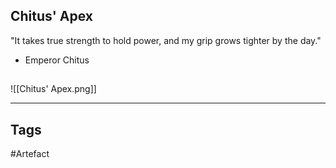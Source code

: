 ## Chitus' Apex
"It takes true strength to hold power,
and my grip grows tighter by the day."
- Emperor Chitus
## 
![[Chitus' Apex.png]]

---
## Tags
#Artefact